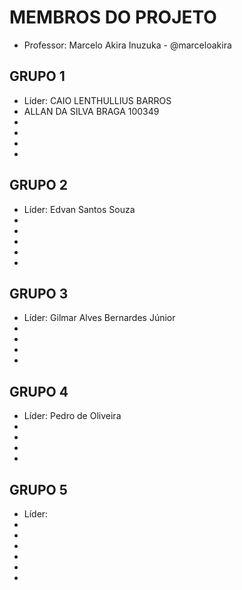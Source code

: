 MEMBROS DO PROJETO
==================

* Professor: Marcelo Akira Inuzuka - @marceloakira

GRUPO 1
-------
* Líder: CAIO LENTHULLIUS BARROS
* ALLAN DA SILVA BRAGA 100349
* 
* 
* 
* 


GRUPO 2
-------
* Líder: Edvan Santos Souza
* 
* 
* 
* 
* 

GRUPO 3
-------
* Líder: Gilmar Alves Bernardes Júnior
* 
* 
* 
* 


GRUPO 4
-------
* Líder: Pedro de Oliveira
* 
* 
* 
* 

GRUPO 5
-------
* Líder: 
* 
* 
* 
* 
*
*
